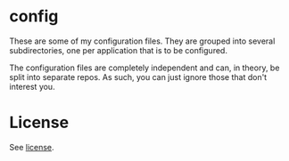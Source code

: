 [//]: # ( vim: set spl=en : )
# config

These are some of my configuration files. They are grouped into several subdirectories, one per
application that is to be configured.

The configuration files are completely independent and can, in theory, be split into separate repos.
As such, you can just ignore those that don't interest you.

# License

See [license](./LICENSE).
